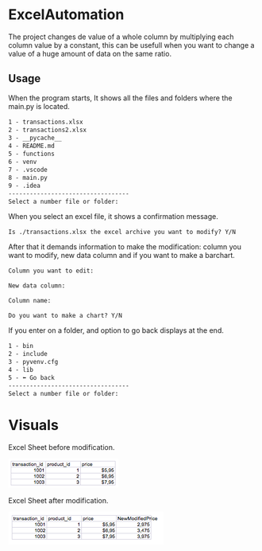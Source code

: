 # ExcelAutomation
The project changes de value of a whole column by multiplying each column value by a constant, this can be usefull when you want to change a value of a huge amount of data on the same ratio.

## Usage

When the program starts, It shows all the files and folders where the main.py is located.
```console
1 - transactions.xlsx
2 - transactions2.xlsx
3 - __pycache__
4 - README.md
5 - functions
6 - venv
7 - .vscode
8 - main.py
9 - .idea
----------------------------------
Select a number file or folder:
```
When you select an excel file, it shows a confirmation message.
```console
Is ./transactions.xlsx the excel archive you want to modify? Y/N 
```
After that it demands information to make the modification: column you want to modify, new data column and if you want to make a barchart. 
```console
Column you want to edit: 
```

```console
New data column:
```
```console
Column name: 
```
```console
Do you want to make a chart? Y/N
```

If you enter on a folder, and option to go back displays at the end.
```console
1 - bin
2 - include
3 - pyvenv.cfg
4 - lib
5 - ️⬅️ Go back
----------------------------------
Select a number file or folder: 
```

# Visuals
Excel Sheet before modification.

![Image description](pics/1.png)

Excel Sheet after modification.

![Image description](pics/2.png)